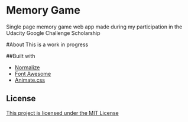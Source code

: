 # Memory Game
Single page memory game web app made during my participation in the Udacity Google Challenge Scholarship

#About
This is a work in progress

##Built with
- [Normalize](https://necolas.github.io/normalize.css/)
- [Font Awesome](https://fontawesome.com/)
- [Animate.css](https://daneden.github.io/animate.css/)

## License
[This project is licensed under the MIT License](LICENSE)

